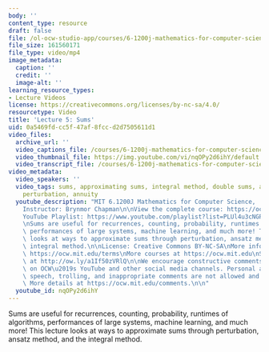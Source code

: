 ```yaml
---
body: ''
content_type: resource
draft: false
file: /ol-ocw-studio-app/courses/6-1200j-mathematics-for-computer-science-spring-2024/61200-sp24-lecture05-2024feb22_360p_16_9.mp4
file_size: 161560171
file_type: video/mp4
image_metadata:
  caption: ''
  credit: ''
  image-alt: ''
learning_resource_types:
- Lecture Videos
license: https://creativecommons.org/licenses/by-nc-sa/4.0/
resourcetype: Video
title: 'Lecture 5: Sums'
uid: 0a5469fd-cc5f-47af-8fcc-d2d7505611d1
video_files:
  archive_url: ''
  video_captions_file: /courses/6-1200j-mathematics-for-computer-science-spring-2024/1z7Tk3l7Rh0fjFeXcZ5JIxHC1yvwZLKMs_transcript.webvtt
  video_thumbnail_file: https://img.youtube.com/vi/nqOPy2d6ihY/default.jpg
  video_transcript_file: /courses/6-1200j-mathematics-for-computer-science-spring-2024/1z7Tk3l7Rh0fjFeXcZ5JIxHC1yvwZLKMs_transcript.pdf
video_metadata:
  video_speakers: ''
  video_tags: sums, approximating sums, integral method, double sums, ansatz method,
    perturbation, annuity
  youtube_description: "MIT 6.1200J Mathematics for Computer Science,  Spring 2024\n\
    Instructor: Brynmor Chapman\n\nView the complete course: https://ocw.mit.edu/courses/6-1200j-mathematics-for-computer-science-spring-2024/\n\
    YouTube Playlist: https://www.youtube.com/playlist?list=PLUl4u3cNGP61VNvICqk2HXJTonnKgAc9d\n\
    \nSums are useful for recurrences, counting, probability, runtimes of algorithms,\
    \ performances of large systems, machine learning, and much more! This lecture\
    \ looks at ways to approximate sums through perturbation, ansatz method, and the\
    \ integral method.\n\nLicense: Creative Commons BY-NC-SA\nMore information at\
    \ https://ocw.mit.edu/terms\nMore courses at https://ocw.mit.edu\nSupport OCW\
    \ at http://ow.ly/a1If50zVRlQ\n\nWe encourage constructive comments and discussion\
    \ on OCW\u2019s YouTube and other social media channels. Personal attacks, hate\
    \ speech, trolling, and inappropriate comments are not allowed and may be removed.\
    \ More details at https://ocw.mit.edu/comments.\n\n"
  youtube_id: nqOPy2d6ihY
---
```

Sums are useful for recurrences, counting, probability, runtimes of algorithms, performances of large systems, machine learning, and much more! This lecture looks at ways to approximate sums through perturbation, ansatz method, and the integral method.